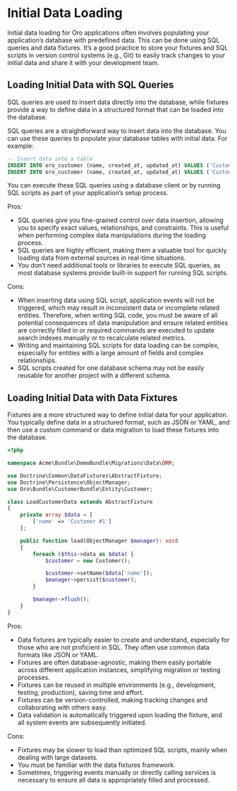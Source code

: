 <a id="dev-integrations-initial-data-load"></a>

# Initial Data Loading

Initial data loading for Oro applications often involves populating your application’s database with predefined data. This can be done using SQL queries and data fixtures. It’s a good practice to store your fixtures and SQL scripts in version control systems (e.g., Git) to easily track changes to your initial data and share it with your development team.

## Loading Initial Data with SQL Queries

SQL queries are used to insert data directly into the database, while fixtures provide a way to define data in a structured format that can be loaded into the database.

SQL queries are a straightforward way to insert data into the database. You can use these queries to populate your database tables with initial data. For example:

```sql
-- Insert data into a table
INSERT INTO oro_customer (name, created_at, updated_at) VALUES ('Customer #1', NOW(), NOW());
INSERT INTO oro_customer (name, created_at, updated_at) VALUES ('Customer #2', NOW(), NOW());
```

You can execute these SQL queries using a database client or by running SQL scripts as part of your application’s setup process.

Pros:

* SQL queries give you fine-grained control over data insertion, allowing you to specify exact values, relationships, and constraints. This is useful when performing complex data manipulations during the loading process.
* SQL queries are highly efficient, making them a valuable tool for quickly loading data from external sources in real-time situations.
* You don’t need additional tools or libraries to execute SQL queries, as most database systems provide built-in support for running SQL scripts.

Cons:

* When inserting data using SQL script, application events will not be triggered, which may result in inconsistent data or incomplete related entities. Therefore, when writing SQL code, you must be aware of all potential consequences of data manipulation and ensure related entities are correctly filled in or required commands are executed to update search indexes manually or to recalculate related metrics.
* Writing and maintaining SQL scripts for data loading can be complex, especially for entities with a large amount of fields and complex relationships.
* SQL scripts created for one database schema may not be easily reusable for another project with a different schema.

## Loading Initial Data with Data Fixtures

Fixtures are a more structured way to define initial data for your application. You typically define data in a structured format, such as JSON or YAML, and then use a custom command or data migration to load these fixtures into the database.

```php
<?php

namespace Acme\Bundle\DemoBundle\Migrations\Data\ORM;

use Doctrine\Common\DataFixtures\AbstractFixture;
use Doctrine\Persistence\ObjectManager;
use Oro\Bundle\CustomerBundle\Entity\Customer;

class LoadCustomerData extends AbstractFixture
{
    private array $data = [
        ['name' => 'Customer #1']
    ];

    public function load(ObjectManager $manager): void
    {
        foreach ($this->data as $data) {
            $customer = new Customer();

            $customer->setName($data['name']);
            $manager->persist($customer);
        }

        $manager->flush();
    }
}
```

Pros:

* Data fixtures are typically easier to create and understand, especially for those who are not proficient in SQL. They often use common data formats like JSON or YAML.
* Fixtures are often database-agnostic, making them easily portable across different application instances, simplifying migration or testing processes.
* Fixtures can be reused in multiple environments (e.g., development, testing, production), saving time and effort.
* Fixtures can be version-controlled, making tracking changes and collaborating with others easy.
* Data validation is automatically triggered upon loading the fixture, and all system events are subsequently initiated.

Cons:

* Fixtures may be slower to load than optimized SQL scripts, mainly when dealing with large datasets.
* You must be familiar with the data fixtures framework.
* Sometimes, triggering events manually or directly calling services is necessary to ensure all data is appropriately filled and processed.
